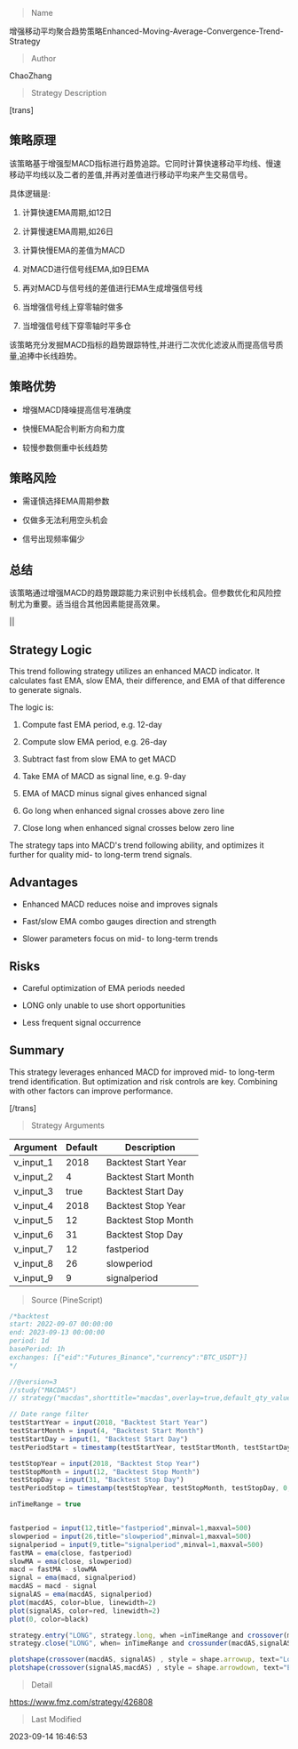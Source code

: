 
> Name

增强移动平均聚合趋势策略Enhanced-Moving-Average-Convergence-Trend-Strategy

> Author

ChaoZhang

> Strategy Description



[trans]

## 策略原理

该策略基于增强型MACD指标进行趋势追踪。它同时计算快速移动平均线、慢速移动平均线以及二者的差值,并再对差值进行移动平均来产生交易信号。

具体逻辑是:

1. 计算快速EMA周期,如12日

2. 计算慢速EMA周期,如26日

3. 计算快慢EMA的差值为MACD

4. 对MACD进行信号线EMA,如9日EMA

5. 再对MACD与信号线的差值进行EMA生成增强信号线

6. 当增强信号线上穿零轴时做多

7. 当增强信号线下穿零轴时平多仓

该策略充分发掘MACD指标的趋势跟踪特性,并进行二次优化滤波从而提高信号质量,追捧中长线趋势。

## 策略优势

- 增强MACD降噪提高信号准确度

- 快慢EMA配合判断方向和力度 

- 较慢参数侧重中长线趋势

## 策略风险

- 需谨慎选择EMA周期参数

- 仅做多无法利用空头机会

- 信号出现频率偏少

## 总结

该策略通过增强MACD的趋势跟踪能力来识别中长线机会。但参数优化和风险控制尤为重要。适当组合其他因素能提高效果。


||

## Strategy Logic

This trend following strategy utilizes an enhanced MACD indicator. It calculates fast EMA, slow EMA, their difference, and EMA of that difference to generate signals.

The logic is:  

1. Compute fast EMA period, e.g. 12-day

2. Compute slow EMA period, e.g. 26-day 

3. Subtract fast from slow EMA to get MACD

4. Take EMA of MACD as signal line, e.g. 9-day

5. EMA of MACD minus signal gives enhanced signal 

6. Go long when enhanced signal crosses above zero line

7. Close long when enhanced signal crosses below zero line

The strategy taps into MACD's trend following ability, and optimizes it further for quality mid- to long-term trend signals. 

## Advantages

- Enhanced MACD reduces noise and improves signals

- Fast/slow EMA combo gauges direction and strength

- Slower parameters focus on mid- to long-term trends

## Risks

- Careful optimization of EMA periods needed 

- LONG only unable to use short opportunities

- Less frequent signal occurrence 

## Summary

This strategy leverages enhanced MACD for improved mid- to long-term trend identification. But optimization and risk controls are key. Combining with other factors can improve performance.

[/trans]

> Strategy Arguments



|Argument|Default|Description|
|----|----|----|
|v_input_1|2018|Backtest Start Year|
|v_input_2|4|Backtest Start Month|
|v_input_3|true|Backtest Start Day|
|v_input_4|2018|Backtest Stop Year|
|v_input_5|12|Backtest Stop Month|
|v_input_6|31|Backtest Stop Day|
|v_input_7|12|fastperiod|
|v_input_8|26|slowperiod|
|v_input_9|9|signalperiod|


> Source (PineScript)

``` javascript
/*backtest
start: 2022-09-07 00:00:00
end: 2023-09-13 00:00:00
period: 1d
basePeriod: 1h
exchanges: [{"eid":"Futures_Binance","currency":"BTC_USDT"}]
*/

//@version=3
//study("MACDAS")
// strategy("macdas",shorttitle="macdas",overlay=true,default_qty_value=10000,initial_capital=10000,currency=currency.USD)

// Date range filter
testStartYear = input(2018, "Backtest Start Year")
testStartMonth = input(4, "Backtest Start Month")
testStartDay = input(1, "Backtest Start Day")
testPeriodStart = timestamp(testStartYear, testStartMonth, testStartDay, 0, 0)

testStopYear = input(2018, "Backtest Stop Year")
testStopMonth = input(12, "Backtest Stop Month")
testStopDay = input(31, "Backtest Stop Day")
testPeriodStop = timestamp(testStopYear, testStopMonth, testStopDay, 0, 0)

inTimeRange = true


fastperiod = input(12,title="fastperiod",minval=1,maxval=500)
slowperiod = input(26,title="slowperiod",minval=1,maxval=500)
signalperiod = input(9,title="signalperiod",minval=1,maxval=500)
fastMA = ema(close, fastperiod)
slowMA = ema(close, slowperiod)
macd = fastMA - slowMA
signal = ema(macd, signalperiod)
macdAS = macd - signal
signalAS = ema(macdAS, signalperiod)
plot(macdAS, color=blue, linewidth=2)
plot(signalAS, color=red, linewidth=2)
plot(0, color=black)

strategy.entry("LONG", strategy.long, when =inTimeRange and crossover(macdAS,signalAS))
strategy.close("LONG", when= inTimeRange and crossunder(macdAS,signalAS))

plotshape(crossover(macdAS, signalAS) , style = shape.arrowup, text="Long",color=green,size=size.huge)
plotshape(crossover(signalAS,macdAS) , style = shape.arrowdown, text="End Long",color=red,size=size.huge)


```

> Detail

https://www.fmz.com/strategy/426808

> Last Modified

2023-09-14 16:46:53
